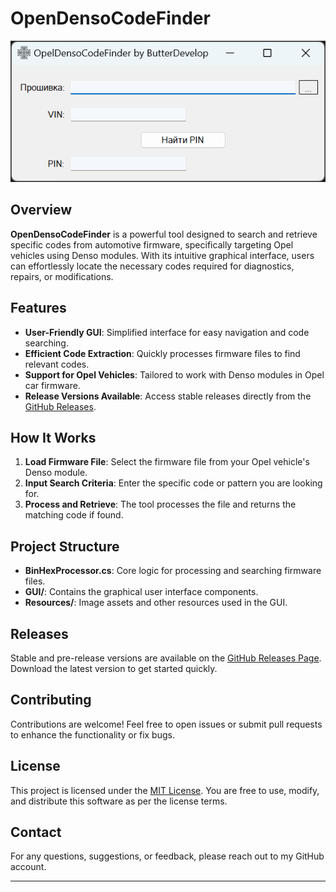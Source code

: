 # OpenDensoCodeFinder

![OpenDensoCodeFinder Logo](./gui.png)

## Overview

**OpenDensoCodeFinder** is a powerful tool designed to search and retrieve specific codes from automotive firmware, specifically targeting Opel vehicles using Denso modules. With its intuitive graphical interface, users can effortlessly locate the necessary codes required for diagnostics, repairs, or modifications.

## Features

- **User-Friendly GUI**: Simplified interface for easy navigation and code searching.
- **Efficient Code Extraction**: Quickly processes firmware files to find relevant codes.
- **Support for Opel Vehicles**: Tailored to work with Denso modules in Opel car firmware.
- **Release Versions Available**: Access stable releases directly from the [GitHub Releases](https://github.com/ButterDevelop/OpenDensoCodeFinder/releases).

## How It Works

1. **Load Firmware File**: Select the firmware file from your Opel vehicle's Denso module.
2. **Input Search Criteria**: Enter the specific code or pattern you are looking for.
3. **Process and Retrieve**: The tool processes the file and returns the matching code if found.

## Project Structure

- **BinHexProcessor.cs**: Core logic for processing and searching firmware files.
- **GUI/**: Contains the graphical user interface components.
- **Resources/**: Image assets and other resources used in the GUI.

## Releases

Stable and pre-release versions are available on the [GitHub Releases Page](https://github.com/ButterDevelop/OpenDensoCodeFinder/releases). Download the latest version to get started quickly.

## Contributing

Contributions are welcome! Feel free to open issues or submit pull requests to enhance the functionality or fix bugs.

## License

This project is licensed under the [MIT License](./LICENSE). You are free to use, modify, and distribute this software as per the license terms.

## Contact

For any questions, suggestions, or feedback, please reach out to my GitHub account.

---